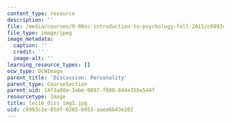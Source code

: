 ```yaml
---
content_type: resource
description: ''
file: /media/courses/9-00sc-introduction-to-psychology-fall-2011/c6993c1e05df0285b953aaea6b43e102_lec16_diss_img1.jpg
file_type: image/jpeg
image_metadata:
  caption: ''
  credit: ''
  image-alt: ''
learning_resource_types: []
ocw_type: OCWImage
parent_title: 'Discussion: Personality'
parent_type: CourseSection
parent_uid: 14f3a80a-3abe-0897-f998-844e35ba544f
resourcetype: Image
title: lec16_diss_img1.jpg
uid: c6993c1e-05df-0285-b953-aaea6b43e102
---
```


